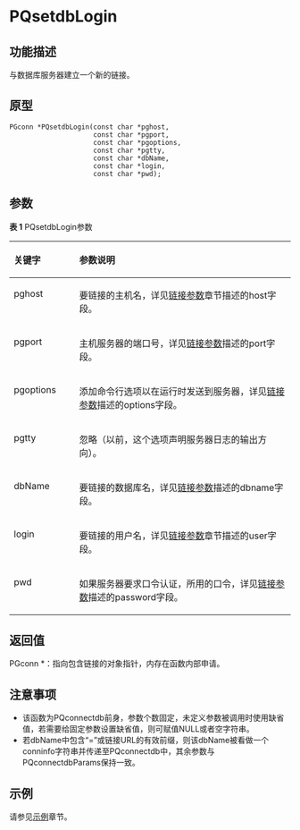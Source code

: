 # PQsetdbLogin<a name="ZH-CN_TOPIC_0242380572"></a>

## 功能描述<a name="zh-cn_topic_0241735615_section189041135191819"></a>

与数据库服务器建立一个新的链接。

## 原型<a name="zh-cn_topic_0241735615_section148775407917"></a>

```
PGconn *PQsetdbLogin(const char *pghost,
                     const char *pgport,
                     const char *pgoptions,
                     const char *pgtty,
                     const char *dbName,
                     const char *login,
                     const char *pwd);
```

## 参数<a name="zh-cn_topic_0241735615_zh-cn_topic_0237120432_zh-cn_topic_0059778852_s1c9b27937d964eaba00ae77fe1cd2c71"></a>

**表 1**  PQsetdbLogin参数

<a name="zh-cn_topic_0241735615_zh-cn_topic_0237120432_zh-cn_topic_0059778852_t82b61d38241342ffa2c83b3e50393841"></a>
<table><thead align="left"><tr id="zh-cn_topic_0241735615_zh-cn_topic_0237120432_zh-cn_topic_0059778852_r3ec068cec36347ccb83a7f18cf131215"><th class="cellrowborder" valign="top" width="23.27%" id="mcps1.2.3.1.1"><p id="zh-cn_topic_0241735615_zh-cn_topic_0237120432_zh-cn_topic_0059778852_a44a45da69b324aa4b5c1187191ec5c77"><a name="zh-cn_topic_0241735615_zh-cn_topic_0237120432_zh-cn_topic_0059778852_a44a45da69b324aa4b5c1187191ec5c77"></a><a name="zh-cn_topic_0241735615_zh-cn_topic_0237120432_zh-cn_topic_0059778852_a44a45da69b324aa4b5c1187191ec5c77"></a><strong id="zh-cn_topic_0241735615_zh-cn_topic_0237120432_zh-cn_topic_0059778852_a78fd62134c834d6ab90eace249f90f74"><a name="zh-cn_topic_0241735615_zh-cn_topic_0237120432_zh-cn_topic_0059778852_a78fd62134c834d6ab90eace249f90f74"></a><a name="zh-cn_topic_0241735615_zh-cn_topic_0237120432_zh-cn_topic_0059778852_a78fd62134c834d6ab90eace249f90f74"></a>关键字</strong></p>
</th>
<th class="cellrowborder" valign="top" width="76.73%" id="mcps1.2.3.1.2"><p id="zh-cn_topic_0241735615_zh-cn_topic_0237120432_zh-cn_topic_0059778852_aee2bc08a3b8f47bf81fb032ef089ba6d"><a name="zh-cn_topic_0241735615_zh-cn_topic_0237120432_zh-cn_topic_0059778852_aee2bc08a3b8f47bf81fb032ef089ba6d"></a><a name="zh-cn_topic_0241735615_zh-cn_topic_0237120432_zh-cn_topic_0059778852_aee2bc08a3b8f47bf81fb032ef089ba6d"></a><strong id="zh-cn_topic_0241735615_zh-cn_topic_0237120432_zh-cn_topic_0059778852_a51048b44452847fabe05c8633f0220cf"><a name="zh-cn_topic_0241735615_zh-cn_topic_0237120432_zh-cn_topic_0059778852_a51048b44452847fabe05c8633f0220cf"></a><a name="zh-cn_topic_0241735615_zh-cn_topic_0237120432_zh-cn_topic_0059778852_a51048b44452847fabe05c8633f0220cf"></a>参数说明</strong></p>
</th>
</tr>
</thead>
<tbody><tr id="zh-cn_topic_0241735615_zh-cn_topic_0237120432_zh-cn_topic_0059778852_r89c7807f135840058d4a248137b3ca08"><td class="cellrowborder" valign="top" width="23.27%" headers="mcps1.2.3.1.1 "><p id="zh-cn_topic_0241735615_p144262583911"><a name="zh-cn_topic_0241735615_p144262583911"></a><a name="zh-cn_topic_0241735615_p144262583911"></a>pghost</p>
</td>
<td class="cellrowborder" valign="top" width="76.73%" headers="mcps1.2.3.1.2 "><p id="zh-cn_topic_0241735615_zh-cn_topic_0237120432_zh-cn_topic_0059778852_ae9e04af441044a6581179c8dac3884f3"><a name="zh-cn_topic_0241735615_zh-cn_topic_0237120432_zh-cn_topic_0059778852_ae9e04af441044a6581179c8dac3884f3"></a><a name="zh-cn_topic_0241735615_zh-cn_topic_0237120432_zh-cn_topic_0059778852_ae9e04af441044a6581179c8dac3884f3"></a>要链接的主机名，详见<a href="链接参数.md">链接参数</a>章节描述的host字段。</p>
</td>
</tr>
<tr id="zh-cn_topic_0241735615_zh-cn_topic_0237120432_zh-cn_topic_0059778852_r2088b45aa8374f988b5b381a7e85ae5b"><td class="cellrowborder" valign="top" width="23.27%" headers="mcps1.2.3.1.1 "><p id="zh-cn_topic_0241735615_p7393163933919"><a name="zh-cn_topic_0241735615_p7393163933919"></a><a name="zh-cn_topic_0241735615_p7393163933919"></a>pgport</p>
</td>
<td class="cellrowborder" valign="top" width="76.73%" headers="mcps1.2.3.1.2 "><p id="zh-cn_topic_0241735615_p1339112395397"><a name="zh-cn_topic_0241735615_p1339112395397"></a><a name="zh-cn_topic_0241735615_p1339112395397"></a>主机服务器的端口号，详见<a href="链接参数.md">链接参数</a>描述的port字段。</p>
</td>
</tr>
<tr id="zh-cn_topic_0241735615_zh-cn_topic_0237120432_zh-cn_topic_0059778852_re3c53307a0b8488f86edbf902499dcd5"><td class="cellrowborder" valign="top" width="23.27%" headers="mcps1.2.3.1.1 "><p id="zh-cn_topic_0241735615_p183774394393"><a name="zh-cn_topic_0241735615_p183774394393"></a><a name="zh-cn_topic_0241735615_p183774394393"></a>pgoptions</p>
</td>
<td class="cellrowborder" valign="top" width="76.73%" headers="mcps1.2.3.1.2 "><p id="zh-cn_topic_0241735615_p113734398392"><a name="zh-cn_topic_0241735615_p113734398392"></a><a name="zh-cn_topic_0241735615_p113734398392"></a>添加命令行选项以在运行时发送到服务器，详见<a href="链接参数.md">链接参数</a>描述的options字段。</p>
</td>
</tr>
<tr id="zh-cn_topic_0241735615_zh-cn_topic_0237120432_zh-cn_topic_0059778852_rc78d71a78a944585b1a9275d30efa604"><td class="cellrowborder" valign="top" width="23.27%" headers="mcps1.2.3.1.1 "><p id="zh-cn_topic_0241735615_p737003913919"><a name="zh-cn_topic_0241735615_p737003913919"></a><a name="zh-cn_topic_0241735615_p737003913919"></a>pgtty</p>
</td>
<td class="cellrowborder" valign="top" width="76.73%" headers="mcps1.2.3.1.2 "><p id="zh-cn_topic_0241735615_p2576195855917"><a name="zh-cn_topic_0241735615_p2576195855917"></a><a name="zh-cn_topic_0241735615_p2576195855917"></a>忽略（以前，这个选项声明服务器日志的输出方向）。</p>
</td>
</tr>
<tr id="zh-cn_topic_0241735615_row89651041155418"><td class="cellrowborder" valign="top" width="23.27%" headers="mcps1.2.3.1.1 "><p id="zh-cn_topic_0241735615_p1696614418544"><a name="zh-cn_topic_0241735615_p1696614418544"></a><a name="zh-cn_topic_0241735615_p1696614418544"></a>dbName</p>
</td>
<td class="cellrowborder" valign="top" width="76.73%" headers="mcps1.2.3.1.2 "><p id="zh-cn_topic_0241735615_p1396684105419"><a name="zh-cn_topic_0241735615_p1396684105419"></a><a name="zh-cn_topic_0241735615_p1396684105419"></a>要链接的数据库名，详见<a href="链接参数.md">链接参数</a>描述的dbname字段。</p>
</td>
</tr>
<tr id="zh-cn_topic_0241735615_row296618417549"><td class="cellrowborder" valign="top" width="23.27%" headers="mcps1.2.3.1.1 "><p id="zh-cn_topic_0241735615_p1296604175412"><a name="zh-cn_topic_0241735615_p1296604175412"></a><a name="zh-cn_topic_0241735615_p1296604175412"></a>login</p>
</td>
<td class="cellrowborder" valign="top" width="76.73%" headers="mcps1.2.3.1.2 "><p id="zh-cn_topic_0241735615_p1296717415545"><a name="zh-cn_topic_0241735615_p1296717415545"></a><a name="zh-cn_topic_0241735615_p1296717415545"></a>要链接的用户名，详见<a href="链接参数.md">链接参数</a>章节描述的user字段。</p>
</td>
</tr>
<tr id="zh-cn_topic_0241735615_row173772032195413"><td class="cellrowborder" valign="top" width="23.27%" headers="mcps1.2.3.1.1 "><p id="zh-cn_topic_0241735615_p53787321542"><a name="zh-cn_topic_0241735615_p53787321542"></a><a name="zh-cn_topic_0241735615_p53787321542"></a>pwd</p>
</td>
<td class="cellrowborder" valign="top" width="76.73%" headers="mcps1.2.3.1.2 "><p id="zh-cn_topic_0241735615_p837863275410"><a name="zh-cn_topic_0241735615_p837863275410"></a><a name="zh-cn_topic_0241735615_p837863275410"></a>如果服务器要求口令认证，所用的口令，详见<a href="链接参数.md">链接参数</a>描述的password字段。</p>
</td>
</tr>
</tbody>
</table>

## 返回值<a name="zh-cn_topic_0241735615_zh-cn_topic_0237120432_zh-cn_topic_0059778852_sd43c3bb519574fb68eae3b53fb1b652f"></a>

PGconn \*：指向包含链接的对象指针，内存在函数内部申请。

## 注意事项<a name="zh-cn_topic_0241735615_zh-cn_topic_0237120433_zh-cn_topic_0059777949_sb1b6942996a64e589fdfdfb1c00fa519"></a>

-   该函数为PQconnectdb前身，参数个数固定，未定义参数被调用时使用缺省值，若需要给固定参数设置缺省值，则可赋值NULL或者空字符串。
-   若dbName中包含“=”或链接URL的有效前缀，则该dbName被看做一个conninfo字符串并传递至PQconnectdb中，其余参数与PQconnectdbParams保持一致。

## 示例<a name="zh-cn_topic_0241735615_zh-cn_topic_0237120433_zh-cn_topic_0059777949_s14d206561091447bbb06bac48d8fee66"></a>

请参见[示例](示例-libpq.md)章节。

